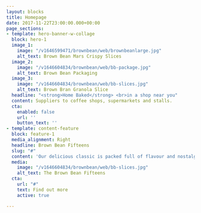 ```yaml
---
layout: blocks
title: Homepage
date: 2017-11-22T23:00:00.000+00:00
page_sections:
- template: hero-banner-w-collage
  block: hero-1
  image_1:
    image: "/v1646599471/brownbean/web/brownbeanlarge.jpg"
    alt_text: Brown Bean Mars Crispy Slices
  image_2:
    image: "/v1646604834/brownbean/web/bb-package.jpg"
    alt_text: Brown Bean Packaging
  image_3:
    image: "/v1646604834/brownbean/web/bb-slices.jpg"
    alt_text: Brown Bran Granola Slice
  headline: "<strong>Home Baked</strong> <br>in a shop near you"
  content: Suppliers to coffee shops, supermarkets and stalls.
  cta:
    enabled: false
    url: ''
    button_text: ''
- template: content-feature
  block: feature-1
  media_alignment: Right
  headline: Brown Bean Fifteens
  slug: "#"
  content: 'Our delicious classic is packed full of flavour and nostalgia. '
  media:
    image: "/v1646604834/brownbean/web/bb-slices.jpg"
    alt_text: The Brown Bean Fifteens
  cta:
    url: "#"
    text: Find out more
    active: true

---
```


